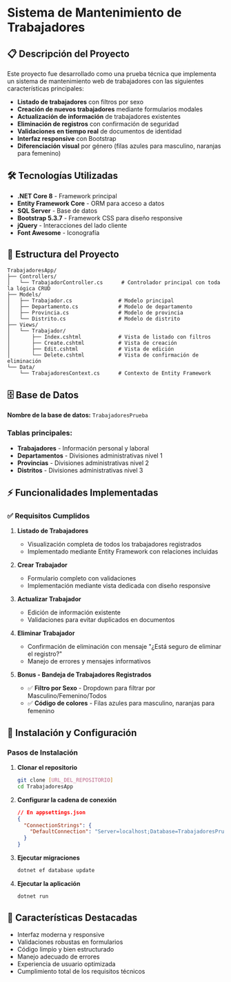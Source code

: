 ﻿# Sistema de Mantenimiento de Trabajadores

## 📋 Descripción del Proyecto
Este proyecto fue desarrollado como una prueba técnica que implementa un sistema de mantenimiento web de trabajadores con las siguientes características principales:
- **Listado de trabajadores** con filtros por sexo
- **Creación de nuevos trabajadores** mediante formularios modales
- **Actualización de información** de trabajadores existentes
- **Eliminación de registros** con confirmación de seguridad
- **Validaciones en tiempo real** de documentos de identidad
- **Interfaz responsive** con Bootstrap
- **Diferenciación visual** por género (filas azules para masculino, naranjas para femenino)

## 🛠️ Tecnologías Utilizadas
- **.NET Core 8** - Framework principal
- **Entity Framework Core** - ORM para acceso a datos
- **SQL Server** - Base de datos
- **Bootstrap 5.3.7** - Framework CSS para diseño responsive
- **jQuery** - Interacciones del lado cliente
- **Font Awesome** - Iconografía

## 📁 Estructura del Proyecto
```
TrabajadoresApp/
├── Controllers/
│   └── TrabajadorController.cs      # Controlador principal con toda la lógica CRUD
├── Models/
│   ├── Trabajador.cs               # Modelo principal
│   ├── Departamento.cs             # Modelo de departamento
│   ├── Provincia.cs                # Modelo de provincia
│   └── Distrito.cs                 # Modelo de distrito
├── Views/
│   └── Trabajador/
│       ├── Index.cshtml            # Vista de listado con filtros
│       ├── Create.cshtml           # Vista de creación
│       ├── Edit.cshtml             # Vista de edición
│       └── Delete.cshtml           # Vista de confirmación de eliminación
└── Data/
    └── TrabajadoresContext.cs      # Contexto de Entity Framework
```

## 🗄️ Base de Datos
**Nombre de la base de datos:** `TrabajadoresPrueba`

### Tablas principales:
- **Trabajadores** - Información personal y laboral
- **Departamentos** - Divisiones administrativas nivel 1
- **Provincias** - Divisiones administrativas nivel 2
- **Distritos** - Divisiones administrativas nivel 3

## ⚡ Funcionalidades Implementadas

### ✅ Requisitos Cumplidos
1. **Listado de Trabajadores**
   - Visualización completa de todos los trabajadores registrados
   - Implementado mediante Entity Framework con relaciones incluidas

2. **Crear Trabajador**
   - Formulario completo con validaciones
   - Implementación mediante vista dedicada con diseño responsive

3. **Actualizar Trabajador**
   - Edición de información existente
   - Validaciones para evitar duplicados en documentos

4. **Eliminar Trabajador**
   - Confirmación de eliminación con mensaje "¿Está seguro de eliminar el registro?"
   - Manejo de errores y mensajes informativos

5. **Bonus - Bandeja de Trabajadores Registrados**
   - ✅ **Filtro por Sexo** - Dropdown para filtrar por Masculino/Femenino/Todos
   - ✅ **Código de colores** - Filas azules para masculino, naranjas para femenino

## 🚀 Instalación y Configuración

### Pasos de Instalación
1. **Clonar el repositorio**
   ```bash
   git clone [URL_DEL_REPOSITORIO]
   cd TrabajadoresApp
   ```

2. **Configurar la cadena de conexión**
   ```json
   // En appsettings.json
   {
     "ConnectionStrings": {
       "DefaultConnection": "Server=localhost;Database=TrabajadoresPrueba;User Id=sa;Password=admin;TrustServerCertificate=true;"
     }
   }
   ```

3. **Ejecutar migraciones**
   ```bash
   dotnet ef database update
   ```

4. **Ejecutar la aplicación**
   ```bash
   dotnet run
   ```

## 🎯 Características Destacadas
- Interfaz moderna y responsive
- Validaciones robustas en formularios
- Código limpio y bien estructurado
- Manejo adecuado de errores
- Experiencia de usuario optimizada
- Cumplimiento total de los requisitos técnicos